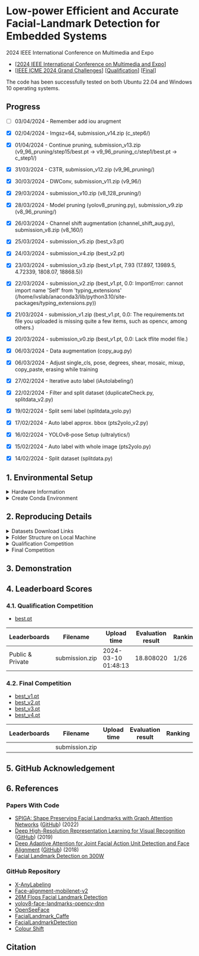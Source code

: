 # Low-power Efficient and Accurate Facial-Landmark Detection for Embedded Systems

2024 IEEE International Conference on Multimedia and Expo

- [[2024 IEEE International Conference on Multimedia and Expo](https://2024.ieeeicme.org/)] 
- [[IEEE ICME 2024 Grand Challenges](https://pairlabs.ai/ieee-icme-2024-grand-challenges/)] [[Qualification](https://aidea-web.tw/topic/b048c9a3-c3bc-4650-9674-f14f4c850f12)] [[Final](https://aidea-web.tw/topic/2e3e61b7-fbd0-417f-aba3-15124ba1b5cd?focus=intro)]

The code has been successfully tested on both Ubuntu 22.04 and Windows 10 operating systems.




## Progress

- [ ] 03/04/2024 - Remember add iou arugment
- [x] 02/04/2024 - Imgsz=64, submission_v14.zip (c_step6/)
- [x] 01/04/2024 - Continue pruning, submission_v13.zip (v9_96_pruning/step15/best.pt -> v9_96_pruning_c/step1/best.pt -> c_step1/)
- [x] 31/03/2024 - C3TR, submission_v12.zip (v9_96_pruning/)
- [x] 30/03/2024 - DWConv, submission_v11.zip (v9_96/)
- [x] 29/03/2024 - submission_v10.zip (v8_128_pruning/)
- [x] 28/03/2024 - Model pruning (yolov8_pruning.py), submission_v9.zip (v8_96_pruning/)
- [x] 26/03/2024 - Channel shift augmentation (channel_shift_aug.py), submission_v8.zip (v8_160/)
- [x] 25/03/2024 - submission_v5.zip (best_v3.pt)
- [x] 24/03/2024 - submission_v4.zip (best_v2.pt)
- [x] 23/03/2024 - submission_v3.zip (best_v1.pt, 7.93 (17.897, 13989.5, 4.72339, 1808.07, 18868.5))
- [x] 22/03/2024 - submission_v2.zip (best_v1.pt, 0.0: ImportError: cannot import name 'Self' from 'typing_extensions' (/home/ivslab/anaconda3/lib/python3.10/site-packages/typing_extensions.py))
- [x] 21/03/2024 - submission_v1.zip (best_v1.pt, 0.0: The requirements.txt file you uploaded is missing quite a few items, such as opencv, among others.)
- [x] 20/03/2024 - submission_v0.zip (best_v1.pt, 0.0: Lack tflite model file.)
- [x] 06/03/2024 - Data augmentation (copy_aug.py)
- [x] 06/03/2024 - Adjust single_cls, pose, degrees, shear, mosaic, mixup, copy_paste, erasing while training
- [x] 27/02/2024 - Iterative auto label (iAutolabeling/)
- [x] 22/02/2024 - Filter and split dataset (duplicateCheck.py, splitdata_v2.py)
- [x] 19/02/2024 - Split semi label (splitdata_yolo.py)
- [x] 17/02/2024 - Auto label approx. bbox (pts2yolo_v2.py) 
- [x] 16/02/2024 - YOLOv8-pose Setup (ultralytics/)
- [x] 15/02/2024 - Auto label with whole image (pts2yolo.py)
- [x] 14/02/2024 - Split dataset (splitdata.py)




## 1. Environmental Setup

<details>

<summary>Hardware Information</summary>

- CPU: AMD Ryzen 5 5600X 6-Core @ 12x 3.7GHz
- GPU: NVIDIA GeForce RTX 3060 Ti (8G)
- RAM: 48087MiB
  
</details>


<details><summary>Create Conda Environment</summary>

```
$ conda create -n yolov8 python=3.10 -y
$ conda activate yolov8
$ git clone https://github.com/ultralytics/ultralytics.git
$ cd ultralytics/
$ pip install ultralytics
$ pip install pyarrow
$ pip install scikit-learn
```

</details>




## 2. Reproducing Details


<details><summary>Datasets Download Links</summary>

### Stage 1 dataset

- [Download_Link.txt](https://www.aicreda.com/download/iVSFacialDataset)
- [ICME2024_Download_Link.txt](https://bit.ly/42q4XXU)

### Stage 2 dataset

- [ivslab_facial_test_private_qualification.zip.001](https://aidea-web.tw/file/b048c9a3-c3bc-4650-9674-f14f4c850f12-1706842899_train_test_dataset_2___ivslab_facial_test_private_qualification.zip.001)
- [ivslab_facial_test_private_qualification.zip.002](https://aidea-web.tw/file/b048c9a3-c3bc-4650-9674-f14f4c850f12-1706842899_train_test_dataset_2___ivslab_facial_test_private_qualification.zip.002)

```bash
$ cat ivslab_facial_test_private_qualification.zip.001 ivslab_facial_test_private_qualification.zip.002 > ivslab_facial_test_private_qualification.zip
$ unzip ivslab_facial_test_private_qualification.zip
```

</details>


<details><summary>Folder Structure on Local Machine</summary>

- Create the following folder structure on the local machine

    ```bash
    # Qualification Competition
    qualification/
    ├── preprocess/
        ├── visualCheck.py
        ├── visualCheck_filtered.py
        ├── splitdata.py
        ├── splitdata_v2.py
        ├── splitdata_yolo.py
        ├── duplicateCheck.py
        ├── pts2yolo.py
        ├── pts2yolo_v2.py
        └── copy_aug.py
    └── ultralytics/
        ├── facial.yaml
        ├── train.py
        ├── valid.py
        └── predict.py

    # Final Competition
    final/
    ├── preprocess/
        ├── channel_shift_demo.py
        └── channel_shift_aug.py
    ├── requirements.txt
    ├── best.pt
    ├── best.tflite
    ├── convert2tflite.py
    ├── run_model_pt.py
    ├── run_model_tflite.py
    └── techreport.pdf
    ```

</details>


<details><summary>Qualification Competition</summary>

```bash
# iAutolabeling_conf_0.2
$ for i in `seq 0 3`; do python main.py --curr_iter ${i} | tee iterLog${i}.txt; done
$ for i in `seq 4 19`; do python main.py --curr_iter ${i} --bs 32 | tee iterLog${i}.txt; done

# iAutolabeling_conf_0.3
$ for i in `seq 0 4`; do python main.py --curr_iter ${i} | tee iterLog${i}.txt; done
$ for i in `seq 5 19`; do python main.py --curr_iter ${i} --bs 32 | tee iterLog${i}.txt; done

# iAutolabeling_conf_0.5
$ for i in `seq 0 9`; do python main.py --curr_iter ${i} | tee iterLog${i}.txt; done
$ for i in `seq 10 19`; do python main.py --curr_iter ${i} | tee iterLog${i}.txt; done

# After iAutolabeling (v4, Adjust single_cls, pose, degrees, shear, mosaic, mixup, copy_paste, erasing while training)
$ python train.py
# output: ultralytics/runs/facial/train/weights/best.pt

# v4_x8
$ python train.py --model_name ./runs/facial/train/weights/best.pt --yaml_path facial_v4_x8.yaml --n_worker $(nproc) --save_path ./runs/facial
# output: ultralytics/runs/facial/train2/weights/best.pt

# submit
$ python predict.py
$ python submit.py

$ fitTest_aug.py

```

</details>


<details><summary>Final Competition</summary>



</details>




## 3. Demonstration




## 4. Leaderboard Scores

### 4.1. Qualification Competition

- [best.pt]()

| Leaderboards     | Filename               | Upload time         | Evaluation result | Ranking |
| ---------------- | ---------------------- | ------------------- | ----------------- | ------- |
| Public & Private | submission.zip         | 2024-03-10 01:48:13 | 18.808020         | 1/26    |


### 4.2. Final Competition

- [best_v1.pt]()
- [best_v2.pt]()
- [best_v3.pt]()
- [best_v4.pt]()

| Leaderboards     | Filename               | Upload time         | Evaluation result | Ranking |
| ---------------- | ---------------------- | ------------------- | ----------------- | ------- |
|  | submission.zip         |  |          |     |



## 5. GitHub Acknowledgement




## 6. References

### Papers With Code

- [SPIGA: Shape Preserving Facial Landmarks with Graph Attention Networks](https://arxiv.org/pdf/2210.07233.pdf) ([GitHub](https://github.com/andresprados/spiga)) (2022)
- [Deep High-Resolution Representation Learning for Visual Recognition](https://arxiv.org/pdf/1908.07919.pdf) ([GitHub](https://github.com/HRNet/HRNet-Facial-Landmark-Detection)) (2019)
- [Deep Adaptive Attention for Joint Facial Action Unit Detection and Face Alignment](https://openaccess.thecvf.com/content_ECCV_2018/papers/Zhiwen_Shao_Deep_Adaptive_Attention_ECCV_2018_paper.pdf) ([GitHub](https://github.com/ZhiwenShao/JAANet)) (2018)
- [Facial Landmark Detection on 300W](https://paperswithcode.com/sota/facial-landmark-detection-on-300w)

### GitHub Repository

- [X-AnyLabeling](https://github.com/CVHub520/X-AnyLabeling)
- [Face-alignment-mobilenet-v2](https://github.com/WallZFE/Face-alignment-mobilenet-v2)
- [26M Flops Facial Landmark Detection](https://github.com/ainrichman/Peppa-Facial-Landmark-PyTorch)
- [yolov8-face-landmarks-opencv-dnn](https://github.com/hpc203/yolov8-face-landmarks-opencv-dnn)
- [OpenSeeFace](https://github.com/emilianavt/OpenSeeFace)
- [FacialLandmark_Caffe](https://github.com/BobLiu20/FacialLandmark_Caffe)
- [FacialLandmarkDetection](https://github.com/nicknochnack/FacialLandmarkDetection)
- [Colour Shift](https://github.com/mayasarena/colour-shift)



## Citation
```

```
